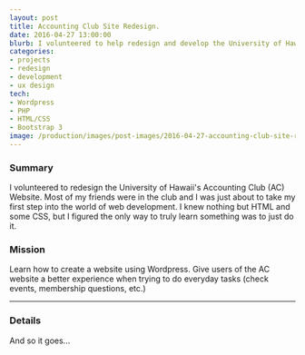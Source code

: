 ```yaml
---
layout: post
title: Accounting Club Site Redesign.
date: 2016-04-27 13:00:00
blurb: I volunteered to help redesign and develop the University of Hawaii's Accounting Club Website.
categories: 
- projects
- redesign
- development
- ux design
tech:
- Wordpress
- PHP
- HTML/CSS
- Bootstrap 3
image: /production/images/post-images/2016-04-27-accounting-club-site-redesign/feature-img.png
---
```

### Summary

I volunteered to redesign the University of Hawaii's Accounting Club (AC) Website. Most of my friends were in the club and I was just about to take my first step into the world of web development. I knew nothing but HTML and some CSS, but I figured the only way to truly learn something was to just do it.

### Mission

Learn how to create a website using Wordpress. Give users of the AC website a better experience when trying to do everyday tasks (check events, membership questions, etc.)

<hr />

### Details

And so it goes...


